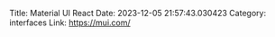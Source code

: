 Title: Material UI React
Date: 2023-12-05 21:57:43.030423
Category: interfaces
Link: https://mui.com/
